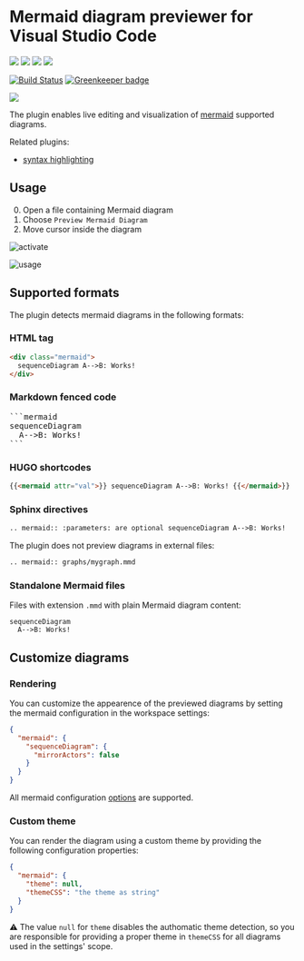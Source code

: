 # Mermaid diagram previewer for Visual Studio Code

[![](https://vsmarketplacebadge.apphb.com/version/vstirbu.vscode-mermaid-preview.svg)](https://marketplace.visualstudio.com/items?itemName=vstirbu.vscode-mermaid-preview)
[![](https://vsmarketplacebadge.apphb.com/installs/vstirbu.vscode-mermaid-preview.svg)](https://marketplace.visualstudio.com/items?itemName=vstirbu.vscode-mermaid-preview)
[![](https://vsmarketplacebadge.apphb.com/rating/vstirbu.vscode-mermaid-preview.svg)](https://marketplace.visualstudio.com/items?itemName=vstirbu.vscode-mermaid-preview)
[![](https://vsmarketplacebadge.apphb.com/trending-monthly/vstirbu.vscode-mermaid-preview.svg)](https://marketplace.visualstudio.com/items?itemName=vstirbu.vscode-mermaid-preview)

[![Build Status](https://travis-ci.org/vstirbu/vscode-mermaid-preview.svg?branch=master)](https://travis-ci.org/vstirbu/vscode-mermaid-preview)
[![Greenkeeper badge](https://badges.greenkeeper.io/vstirbu/vscode-mermaid-preview.svg)](https://greenkeeper.io/)

[![](https://img.shields.io/badge/paypal-donate%20☕-yellow.svg)](https://www.paypal.com/cgi-bin/webscr?cmd=_s-xclick&hosted_button_id=XUTSVST4DNTFC)

The plugin enables live editing and visualization of [mermaid](https://mermaidjs.github.io) supported diagrams.

Related plugins:

- [syntax highlighting](https://github.com/bpruitt-goddard/vscode-mermaid-syntax-highlight)

## Usage

0. Open a file containing Mermaid diagram
1. Choose `Preview Mermaid Diagram`
1. Move cursor inside the diagram

![activate](https://raw.github.com/vstirbu/vscode-mermaid-preview/master/images/activate.png)

![usage](https://raw.github.com/vstirbu/vscode-mermaid-preview/master/images/usage.png)

## Supported formats

The plugin detects mermaid diagrams in the following formats:

### HTML tag

```html
<div class="mermaid">
  sequenceDiagram A-->B: Works!
</div>
```

### Markdown fenced code

<pre>
```mermaid
sequenceDiagram
  A-->B: Works!
```
</pre>

### HUGO shortcodes

```html
{{<mermaid attr="val">}} sequenceDiagram A-->B: Works! {{</mermaid>}}
```

### Sphinx directives

```html
.. mermaid:: :parameters: are optional sequenceDiagram A-->B: Works!
```

The plugin does not preview diagrams in external files:

```html
.. mermaid:: graphs/mygraph.mmd
```

### Standalone Mermaid files

Files with extension `.mmd` with plain Mermaid diagram content:

```
sequenceDiagram
  A-->B: Works!
```

## Customize diagrams

### Rendering

You can customize the appearence of the previewed diagrams by setting the mermaid configuration in the workspace settings:

```json
{
  "mermaid": {
    "sequenceDiagram": {
      "mirrorActors": false
    }
  }
}
```

All mermaid configuration [options](http://knsv.github.io/mermaid/#mermaidapi) are supported.

### Custom theme

You can render the diagram using a custom theme by providing the following configuration properties:

```json
{
  "mermaid": {
    "theme": null,
    "themeCSS": "the theme as string"
  }
}
```

:warning: The value `null` for `theme` disables the authomatic theme detection, so you are responsible for providing a proper theme in `themeCSS` for all diagrams used in the settings' scope.

